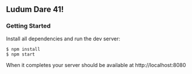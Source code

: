 Ludum Dare 41!
--
### Getting Started
Install all dependencies and run the dev server:
```
$ npm install
$ npm start
```
When it completes your server should be available at http://localhost:8080
